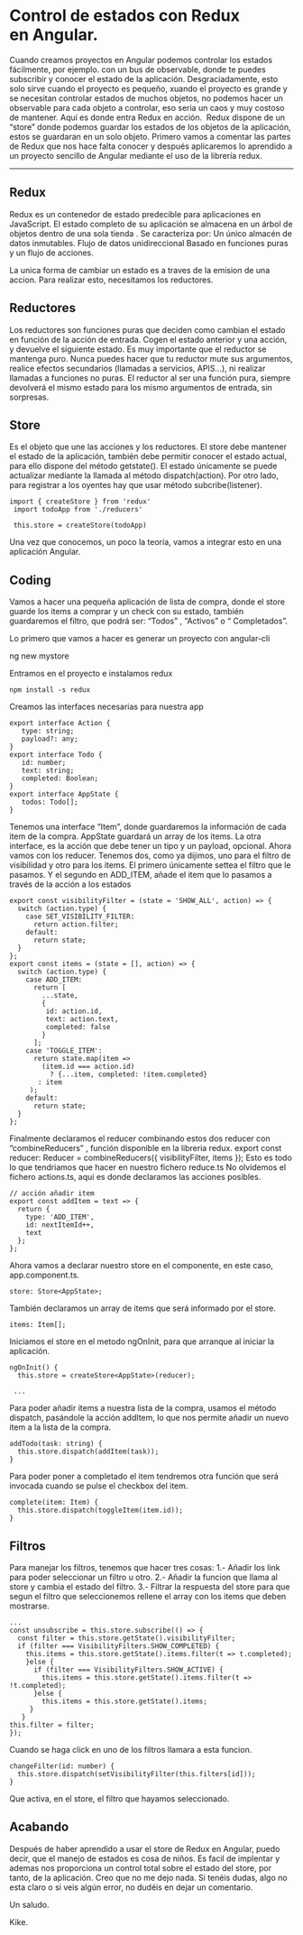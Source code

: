 # Control de estados con Redux en Angular.

Cuando creamos proyectos en Angular podemos controlar los estados fácilmente, por ejemplo. con un bus de observable, donde te puedes subscribir y conocer el estado de la aplicación. Desgraciadamente, esto solo sirve cuando el proyecto es pequeño, xuando el proyecto es grande y se necesitan controlar estados de muchos objetos, no podemos hacer un observable para cada objeto a controlar, eso seria un caos y muy costoso de mantener. Aquí es donde entra Redux en acción. 
Redux dispone de un “store” donde podemos guardar los estados de los objetos de la aplicación, estos se guardaran en un solo objeto.
Primero vamos a comentar las partes de Redux que nos hace falta conocer y después aplicaremos lo aprendido a un proyecto sencillo de Angular mediante el uso de la librería redux.


---

## Redux
Redux es un contenedor de estado predecible para aplicaciones en JavaScript. El estado completo de su aplicación se almacena en un árbol de objetos dentro de una sola tienda . Se caracteriza por:
Un único almacén de datos inmutables.
Flujo de datos unidireccional
Basado en funciones puras y un flujo de acciones.

La unica forma de cambiar un estado es a traves de la emision de una accion. Para realizar esto, necesitamos los reductores.

## Reductores
Los reductores son funciones puras que deciden como cambian el estado en función de la acción de entrada. Cogen el estado anterior y una acción, y devuelve el siguiente estado.
Es muy importante que el reductor se mantenga puro. Nunca puedes hacer que tu reductor mute sus argumentos, realice efectos secundarios (llamadas a servicios, APIS…), ni realizar llamadas a funciones no puras.
El reductor al ser una función pura, siempre devolverá el mismo estado para los mismo argumentos de entrada, sin sorpresas.

## Store
Es el objeto que une las acciones y los reductores. El store debe mantener el estado de la aplicación, también debe permitir conocer el estado actual, para ello dispone del método getstate(). El estado únicamente se puede actualizar mediante la llamada al método dispatch(action). Por otro lado, para registrar a los oyentes hay que usar método subcribe(listener). 
```
import { createStore } from 'redux'
 import todoApp from './reducers'

 this.store = createStore(todoApp)
```
Una vez que conocemos, un poco la teoría, vamos a integrar esto en una aplicación Angular.

## Coding
Vamos a hacer una pequeña aplicación de lista de compra, donde el store guarde los items a comprar y un check con su estado, también guardaremos el filtro, que podrá ser: “Todos” , “Activos” o “ Completados”.
 
Lo primero que vamos a hacer es generar un proyecto con angular-cli

ng new mystore

Entramos en el proyecto e instalamos redux
```
npm install -s redux
```
Creamos las interfaces necesarias para nuestra app

```
export interface Action {
   type: string; 
   payload?: any;
}
export interface Todo {
   id: number;
   text: string;
   completed: Boolean;
}
export interface AppState {
   todos: Todo[];
}
```

Tenemos una interface “Item”, donde guardaremos la información de cada item de la compra. AppState guardará un array de los items.
La otra interface, es la acción que debe tener un tipo y un payload, opcional.
Ahora vamos con los reducer. Tenemos dos, como ya dijimos, uno para el filtro de visibilidad y otro para los items.
El primero únicamente settea el filtro que le pasamos. Y el segundo en ADD_ITEM, añade el item que lo pasamos a través de la acción a los estados

```
export const visibilityFilter = (state = 'SHOW_ALL', action) => {
  switch (action.type) {
    case SET_VISIBILITY_FILTER:
      return action.filter;
    default:
      return state;
  }
};
export const items = (state = [], action) => {
  switch (action.type) {
    case ADD_ITEM:
      return [
        ...state,
        {
         id: action.id,
         text: action.text,
         completed: false
        }
      ];
    case 'TOGGLE_ITEM':
      return state.map(item =>
        (item.id === action.id)
          ? {...item, completed: !item.completed}
       : item
     );
    default:
      return state;
  }
};
```

Finalmente declaramos el reducer combinando estos dos reducer con “combineReducers” , función disponible en la libreria redux.
export const reducer: Reducer<AppState> = combineReducers({ visibilityFilter, items });
Esto es todo lo que tendriamos que hacer en nuestro fichero reduce.ts
No olvidemos el fichero actions.ts, aqui es donde declaramos las acciones posibles.

```
// acción añadir item
export const addItem = text => {
  return {
    type: 'ADD_ITEM',
    id: nextItemId++, 
    text
  };
};
```

Ahora vamos a declarar nuestro store en el componente, en este caso, app.component.ts.

```
store: Store<AppState>;
```

También declaramos un array de items que será informado por el store.

```
items: Item[];
```

Iniciamos el store en el metodo ngOnInit, para que arranque al iniciar la aplicación.

```
ngOnInit() {
  this.store = createStore<AppState>(reducer);
  
 ...
```

Para poder añadir items a nuestra lista de la compra, usamos el método dispatch, pasándole la acción addItem, lo que nos permite añadir un nuevo item a la lista de la compra.

```
addTodo(task: string) {
  this.store.dispatch(addItem(task));
}
```

Para poder poner a completado el item tendremos otra función que será invocada cuando se pulse el checkbox del item. 

```
complete(item: Item) {
  this.store.dispatch(toggleItem(item.id));
}
```

## Filtros
Para manejar los filtros, tenemos que hacer tres cosas:
1.- Añadir los link para poder seleccionar un filtro u otro.
2.- Añadir la funcion que llama al store y cambia el estado del filtro.
3.- Filtrar la respuesta del store para que segun el filtro que seleccionemos rellene el array con los items que deben mostrarse.

```
...
const unsubscribe = this.store.subscribe(() => {
  const filter = this.store.getState().visibilityFilter;
  if (filter === VisibilityFilters.SHOW_COMPLETED) {
    this.items = this.store.getState().items.filter(t => t.completed);
    }else {
      if (filter === VisibilityFilters.SHOW_ACTIVE) {
        this.items = this.store.getState().items.filter(t => !t.completed);
      }else {
        this.items = this.store.getState().items;
     }
   }
this.filter = filter;
});
```

Cuando se haga click en uno de los filtros llamara a esta funcion.

```
changeFilter(id: number) {
  this.store.dispatch(setVisibilityFilter(this.filters[id]));
}
```

Que activa, en el store, el filtro que hayamos seleccionado. 

## Acabando

Después de haber aprendido a usar el store de Redux en Angular, puedo decir, que el manejo de estados es cosa de niños. Es facil de implentar y ademas nos proporciona un control total sobre el estado del store, por tanto, de la aplicación.
Creo que no me dejo nada. Si tenéis dudas, algo no esta claro o si veis algún error, no dudéis en dejar un comentario.

Un saludo.

Kike.
